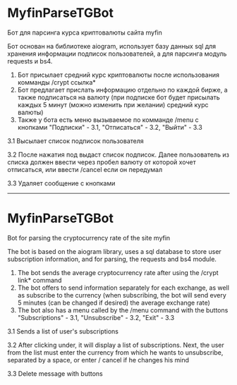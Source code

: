 # MyfinParseTGBot
 Бот для парсинга курса криптовалюты сайта myfin

Бот основан на библиотеке aiogram, использует базу данных sql для хранения информации подписок пользователей, а для парсинга модуль requests и bs4.

1. Бот присылает средний курс криптовалюты после использования комманды /crypt ссылка*
2. Бот предлагает прислать информацию отдельно по каждой бирже, а также подписаться на валюту
(при подписке бот будет присылать каждых 5 минут (можно изменить при желании) средний курс валюты)
3. Также у бота есть меню вызываемое по комманде /menu с кнопками "Подписки" - 3.1, "Отписаться" - 3.2, "Выйти" - 3.3

3.1 Высылает список подписок пользователя

3.2 После нажатия под выдаст список подписок. Далее пользователь из списка должен ввести через пробел валюту от которой хочет отписаться, или ввести /cancel если он передумал

3.3 Удаляет сообщение с кнопками
***
# MyfinParseTGBot
Bot for parsing the cryptocurrency rate of the site myfin

The bot is based on the aiogram library, uses a sql database to store user subscription information, and for parsing, the requests and bs4 module.

1. The bot sends the average cryptocurrency rate after using the /crypt link* command
2. The bot offers to send information separately for each exchange, as well as subscribe to the currency
(when subscribing, the bot will send every 5 minutes (can be changed if desired) the average exchange rate)
3. The bot also has a menu called by the /menu command with the buttons "Subscriptions" - 3.1, "Unsubscribe" - 3.2, "Exit" - 3.3

3.1 Sends a list of user's subscriptions

3.2 After clicking under, it will display a list of subscriptions. Next, the user from the list must enter the currency from which he wants to unsubscribe, separated by a space, or enter / cancel if he changes his mind

3.3 Delete message with buttons
